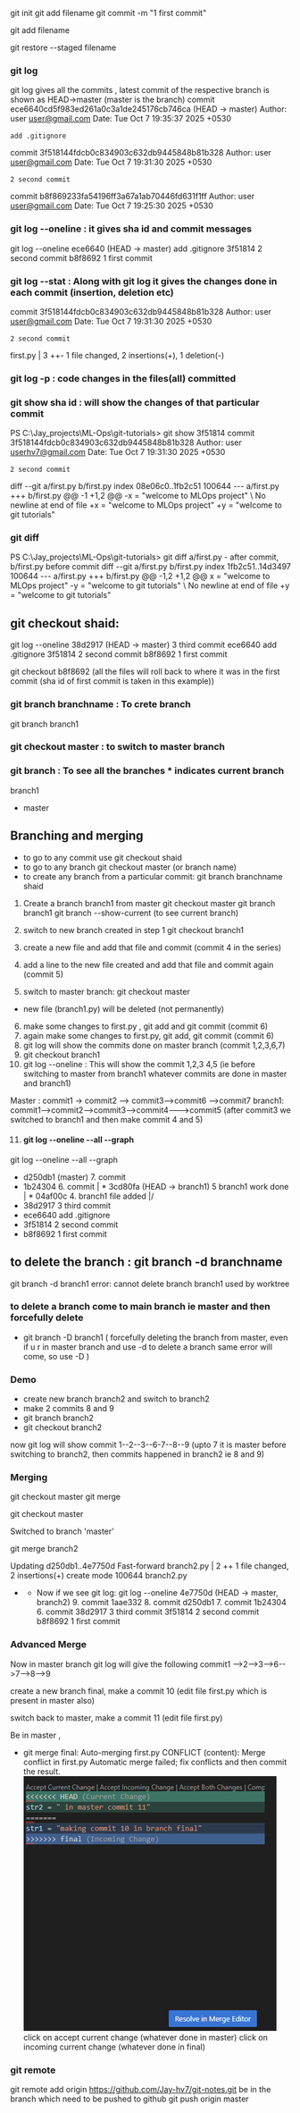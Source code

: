 git init
git add filename
git commit -m "1 first commit"
<!-- make any other change to first.py -->
git add filename 
<!-- to revert back to a status before git add first.py, then -->
git restore --staged filename

<!-- Few files we don't want git to track and it should ignore, then add those file names to .gitignore

when you check git status, it will not show the files which are entered in .gitignore , only .gitignore file will be shown 
as untracked file which can be git add and commit -->

<!-- For each commit unique id is created by git called sha id -->
### git log
git log gives all the commits , latest commit of the respective branch is shown as HEAD->master (master is the branch)
commit ece6640cd5f983ed261a0c3a1de245176cb746ca (HEAD -> master)
Author: user <user@gmail.com>
Date:   Tue Oct 7 19:35:37 2025 +0530

    add .gitignore

commit 3f518144fdcb0c834903c632db9445848b81b328
Author: user <user@gmail.com>
Date:   Tue Oct 7 19:31:30 2025 +0530

    2 second commit

commit b8f869233fa54196ff3a67a1ab70446fd631f1ff
Author: user <user@gmail.com>
Date:   Tue Oct 7 19:25:30 2025 +0530

### git log --oneline : it gives sha id and commit messages
git log --oneline
ece6640 (HEAD -> master) add .gitignore
3f51814 2 second commit
b8f8692 1 first commit

### git log --stat : Along with git log it gives the changes done in each commit (insertion, deletion etc)

commit 3f518144fdcb0c834903c632db9445848b81b328
Author: user <user@gmail.com>
Date:   Tue Oct 7 19:31:30 2025 +0530

    2 second commit

 first.py | 3 ++-
 1 file changed, 2 insertions(+), 1 deletion(-)

 ### git log -p : code changes in the files(all) committed

 ### git show sha id : will show the changes of that particular commit

 PS C:\Jay_projects\ML-Ops\git-tutorials> git show 3f51814
commit 3f518144fdcb0c834903c632db9445848b81b328
Author: user <userhv7@gmail.com>
Date:   Tue Oct 7 19:31:30 2025 +0530

    2 second commit

diff --git a/first.py b/first.py
index 08e06c0..1fb2c51 100644
--- a/first.py
+++ b/first.py
@@ -1 +1,2 @@
-x = "welcome to MLOps project"
\ No newline at end of file
+x = "welcome to MLOps project"
+y = "welcome to git tutorials"

### git diff 

PS C:\Jay_projects\ML-Ops\git-tutorials> git diff
a/first.py - after commit, b/first.py before commit
diff --git a/first.py b/first.py 
index 1fb2c51..14d3497 100644
--- a/first.py
+++ b/first.py
@@ -1,2 +1,2 @@
 x = "welcome to MLOps project"
-y = "welcome to git tutorials"
\ No newline at end of file
+y = "welcome to git tutorials"

## git checkout shaid:
git log --oneline 
38d2917 (HEAD -> master) 3 third commit
ece6640 add .gitignore
3f51814 2 second commit
b8f8692 1 first commit

git checkout b8f8692   (all the files will roll back to where it was in the first commit (sha id of first commit is taken in this example))

### git branch branchname :  To crete branch
git branch branch1


### git checkout master : to switch to master branch
### git branch : To see all the branches * indicates current branch
 branch1
* master


## Branching and merging

- to go to any commit use git checkout shaid
- to go to any branch git checkout master (or branch name)
- to create any branch from a particular commit: git branch branchname shaid


1. Create a branch branch1 from master
git checkout master
git branch branch1
git branch --show-current (to see current branch)


2. switch to new branch created in step 1
git checkout branch1

3. create a new file and add that file and commit (commit 4 in the series)

4. add a line to the new file created and add that file and commit again (commit 5)

5. switch to master branch: git checkout master
- new file (branch1.py) will be deleted (not permanently)
6. make some changes to first.py , git add and git commit (commit 6)
7. again make some changes to first.py, git add, git commit (commit 6)
8. git log will show the commits done on master branch (commit 1,2,3,6,7)
9. git checkout branch1
10. git log --oneline : This will show the commit 1,2,3 4,5 (ie before switching to master from branch1 whatever commits are done in master and branch1)

Master : commit1 -> commit2 --> commit3-->commit6 -->commit7
branch1: commit1-->commit2-->commit3-->commit4--->commit5 (after commit3 we switched to branch1 and then make commit 4 and 5)

11. #### git log --oneline --all --graph
git log --oneline --all --graph
* d250db1 (master) 7. commit
* 1b24304 6. commit
| * 3cd80fa (HEAD -> branch1) 5 branch1 work done
| * 04af00c 4. branch1 file added
|/  
* 38d2917 3 third commit
* ece6640 add .gitignore
* 3f51814 2 second commit
* b8f8692 1 first commit

## to delete the branch : git branch -d branchname
git branch -d branch1
error: cannot delete branch branch1 used by worktree

### to delete a branch come to main branch ie master and then forcefully delete

- git branch -D branch1 ( forcefully deleting the branch from master, even if u r in master branch and use -d to delete a branch same error will come, so use -D )

###  Demo
- create new branch branch2 and switch to branch2
- make 2 commits 8 and 9
- git branch branch2
- git checkout branch2

now git log will show commit 1--2--3--6-7--8--9 (upto 7 it is master before switching to branch2, then commits happened in branch2 ie 8 and 9)


### Merging
git checkout master
git merge <branchname>

git checkout master

Switched to branch 'master'

git merge branch2

Updating d250db1..4e7750d
Fast-forward
 branch2.py | 2 ++
 1 file changed, 2 insertions(+)
 create mode 100644 branch2.py

 - - Now if we see git log:
 git log --oneline
4e7750d (HEAD -> master, branch2) 9. commit
1aae332 8. commit
d250db1 7. commit
1b24304 6. commit
38d2917 3 third commit
3f51814 2 second commit
b8f8692 1 first commit


### Advanced Merge
Now in master branch git log will give the following
commit1 -->2-->3-->6-->7-->8-->9

create a new branch final, make a commit 10 (edit file first.py which is present in master also)

switch back to master, make a commit 11 (edit file first.py)

Be in master , 
- git merge final:
Auto-merging first.py
CONFLICT (content): Merge conflict in first.py
Automatic merge failed; fix conflicts and then commit the result.
![alt text](image-1.png)
click on accept current change (whatever done in master)
click on incoming current change (whatever done in final)


### git remote

git remote add origin https://github.com/Jay-hv7/git-notes.git
be in the branch which need to be pushed to github
git push origin master
